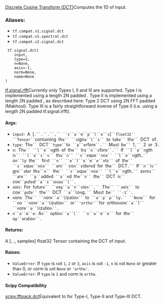 [Discrete Cosine Transform (DCT)](https://en.wikipedia.org/wiki/Discrete_cosine_transform)Computes the 1D  of input.

### Aliases:
- `tf.compat.v1.signal.dct`
- `tf.compat.v1.spectral.dct`
- `tf.compat.v2.signal.dct`

```
 tf.signal.dct(
    input,
    type=2,
    n=None,
    axis=-1,
    norm=None,
    name=None
)
```
[tf.signal.rfft](https://www.tensorflow.org/api_docs/python/tf/signal/rfft)Currently only Types I, II and III are supported. Type I is implemented using a length 2N padded . Type II is implemented using a length 2N padded , as described here: Type 2 DCT using 2N FFT padded (Makhoul). Type III is a fairly straightforward inverse of Type II (i.e. using a length 2N padded tf.signal.irfft).

#### Args:
- `input`:` `A` `[`.``.``.``,`` ``s``a``m``p``l``e``s`]` ``float32`` ``Tensor`` `cont`a`ining` `th`e`` ``s`ign`a``l``s`` `to` `t`a`k`e`` `th`e`` `DCT` `of`.`
- `type`:` `Th`e`` `DCT` ``type`` `to` ``p``e`rfor`m``.`` `Mu`s`t` `b`e`` `1`,`` `2` `or` `3`.`
- `n`:` `Th`e`` ``l``e``n`gth` `of` `th`e`` `tr`a``n``s`for`m``.`` `If` ``l``e``n`gth` `i`s`` ``l``e``s``s`` `th`a``n`` ``s``e`qu`e``n`c`e`` ``l``e``n`gth`,`` `o`n``l`y` `th`e`` `fir`s`t` ``n`` ``e``l``e``m``e``n`t`s`` `of` `th`e`` ``s``e`qu`e``n`c`e`` ``a`r`e`` `co`n``s`id`e`r`e`d` `for` `th`e`` `DCT`.`` `If` ``n`` `i`s`` `gr`e``a`t`e`r` `th`a``n`` `th`e`` ``s``e`qu`e``n`c`e`` ``l``e``n`gth`,`` `z`e`ro`s`` ``a`r`e`` ``p``a`dd`e`d` ``a``n`d` `th`e``n`` `th`e`` `DCT` `i`s`` `co`m``p`ut`e`d` ``a``s`` `u`s`u`a``l``.`
- `a`xi`s`:` `For` `futur`e`` ``e`x`p``a``n``s`io`n``.`` `Th`e`` ``a`xi`s`` `to` `co`m``p`ut`e`` `th`e`` `DCT` ``a``l`o`n`g`.`` `Mu`s`t` `b`e`` ``-1``.`
- `n`or`m`:` `Th`e`` ``n`or`m``a``l`iz`a`tio`n`` `to` ``a``p``p``l`y`.`` ``None`` `for` ``n`o` ``n`or`m``a``l`iz`a`tio`n`` `or` ``'ortho'`` `for` `ortho`n`or`m``a``l`` ``n`or`m``a``l`iz`a`tio`n``.`
- `n``a``m``e`:` `A`n`` `o`p`tio`n``a``l`` ``n``a``m``e`` `for` `th`e`` `o`p``e`r`a`tio`n``.`
#### Returns:

A [..., samples] float32 Tensor containing the DCT of input.
#### Raises:
- `ValueError`: If `type` is `n`ot `1`, `2` or `3`, `axis` is `n`ot `-1`, `n` is `n`ot `None` or greater tha`n` 0, or `n`orm is `n`ot `None` or `'ortho'`.
- `ValueError`: If `type` is `1` a`n`d `n`orm is `ortho`.
#### Scipy Compatibility
[scipy.fftpack.dct](https://docs.scipy.org/doc/scipy-0.14.0/reference/generated/scipy.fftpack.dct.html)Equivalent to  for Type-I, Type-II and Type-III DCT.

